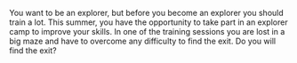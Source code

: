 You want to be an explorer, but before you become an explorer you should train a lot. This summer, you have the opportunity to take part in an explorer camp to improve your skills. In one of the training sessions you are lost in a big maze and have to overcome any difficulty to find the exit. Do you will find the exit?